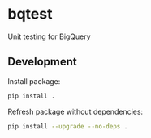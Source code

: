 # bqtest
Unit testing for BigQuery

## Development

Install package:

```bash
pip install .
```

Refresh package without dependencies:

```bash
pip install --upgrade --no-deps .
```
